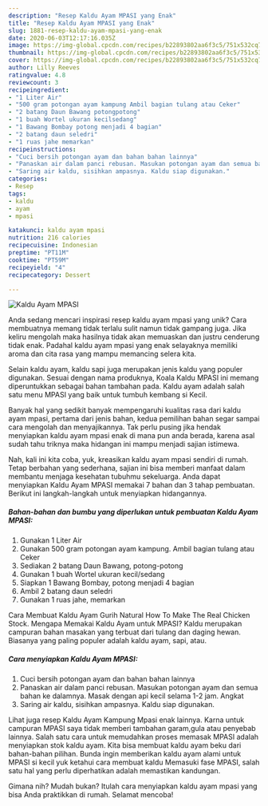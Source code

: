 ```yaml
---
description: "Resep Kaldu Ayam MPASI yang Enak"
title: "Resep Kaldu Ayam MPASI yang Enak"
slug: 1881-resep-kaldu-ayam-mpasi-yang-enak
date: 2020-06-03T12:17:16.035Z
image: https://img-global.cpcdn.com/recipes/b22893802aa6f3c5/751x532cq70/kaldu-ayam-mpasi-foto-resep-utama.jpg
thumbnail: https://img-global.cpcdn.com/recipes/b22893802aa6f3c5/751x532cq70/kaldu-ayam-mpasi-foto-resep-utama.jpg
cover: https://img-global.cpcdn.com/recipes/b22893802aa6f3c5/751x532cq70/kaldu-ayam-mpasi-foto-resep-utama.jpg
author: Lilly Reeves
ratingvalue: 4.8
reviewcount: 3
recipeingredient:
- "1 Liter Air"
- "500 gram potongan ayam kampung Ambil bagian tulang atau Ceker"
- "2 batang Daun Bawang potongpotong"
- "1 buah Wortel ukuran kecilsedang"
- "1 Bawang Bombay potong menjadi 4 bagian"
- "2 batang daun seledri"
- "1 ruas jahe memarkan"
recipeinstructions:
- "Cuci bersih potongan ayam dan bahan bahan lainnya"
- "Panaskan air dalam panci rebusan. Masukan potongan ayam dan semua bahan ke dalamnya. Masak dengan api kecil selama 1-2 jam. Angkat"
- "Saring air kaldu, sisihkan ampasnya. Kaldu siap digunakan."
categories:
- Resep
tags:
- kaldu
- ayam
- mpasi

katakunci: kaldu ayam mpasi 
nutrition: 216 calories
recipecuisine: Indonesian
preptime: "PT11M"
cooktime: "PT59M"
recipeyield: "4"
recipecategory: Dessert

---
```



![Kaldu Ayam MPASI](https://img-global.cpcdn.com/recipes/b22893802aa6f3c5/751x532cq70/kaldu-ayam-mpasi-foto-resep-utama.jpg)

Anda sedang mencari inspirasi resep kaldu ayam mpasi yang unik? Cara membuatnya memang tidak terlalu sulit namun tidak gampang juga. Jika keliru mengolah maka hasilnya tidak akan memuaskan dan justru cenderung tidak enak. Padahal kaldu ayam mpasi yang enak selayaknya memiliki aroma dan cita rasa yang mampu memancing selera kita.

Selain kaldu ayam, kaldu sapi juga merupakan jenis kaldu yang populer digunakan. Sesuai dengan nama produknya, Koala Kaldu MPASI ini memang diperuntukkan sebagai bahan tambahan pada. Kaldu ayam adalah salah satu menu MPASI yang baik untuk tumbuh kembang si Kecil.

Banyak hal yang sedikit banyak mempengaruhi kualitas rasa dari kaldu ayam mpasi, pertama dari jenis bahan, kedua pemilihan bahan segar sampai cara mengolah dan menyajikannya. Tak perlu pusing jika hendak menyiapkan kaldu ayam mpasi enak di mana pun anda berada, karena asal sudah tahu triknya maka hidangan ini mampu menjadi sajian istimewa.


Nah, kali ini kita coba, yuk, kreasikan kaldu ayam mpasi sendiri di rumah. Tetap berbahan yang sederhana, sajian ini bisa memberi manfaat dalam membantu menjaga kesehatan tubuhmu sekeluarga. Anda dapat menyiapkan Kaldu Ayam MPASI memakai 7 bahan dan 3 tahap pembuatan. Berikut ini langkah-langkah untuk menyiapkan hidangannya.

<!--inarticleads1-->

##### Bahan-bahan dan bumbu yang diperlukan untuk pembuatan Kaldu Ayam MPASI:

1. Gunakan 1 Liter Air
1. Gunakan 500 gram potongan ayam kampung. Ambil bagian tulang atau Ceker
1. Sediakan 2 batang Daun Bawang, potong-potong
1. Gunakan 1 buah Wortel ukuran kecil/sedang
1. Siapkan 1 Bawang Bombay, potong menjadi 4 bagian
1. Ambil 2 batang daun seledri
1. Gunakan 1 ruas jahe, memarkan


Cara Membuat Kaldu Ayam Gurih Natural How To Make The Real Chicken Stock. Mengapa Memakai Kaldu Ayam untuk MPASI? Kaldu merupakan campuran bahan masakan yang terbuat dari tulang dan daging hewan. Biasanya yang paling populer adalah kaldu ayam, sapi, atau. 

<!--inarticleads2-->

##### Cara menyiapkan Kaldu Ayam MPASI:

1. Cuci bersih potongan ayam dan bahan bahan lainnya
1. Panaskan air dalam panci rebusan. Masukan potongan ayam dan semua bahan ke dalamnya. Masak dengan api kecil selama 1-2 jam. Angkat
1. Saring air kaldu, sisihkan ampasnya. Kaldu siap digunakan.


Lihat juga resep Kaldu Ayam Kampung Mpasi enak lainnya. Karna untuk campuran MPASI saya tidak memberi tambahan garam,gula atau penyebab lainnya. Salah satu cara untuk memudahkan proses memasak MPASI adalah menyiapkan stok kaldu ayam. Kita bisa membuat kaldu ayam beku dari bahan-bahan pilihan. Bunda ingin memberikan kaldu ayam alami untuk MPASI si kecil yuk ketahui cara membuat kaldu Memasuki fase MPASI, salah satu hal yang perlu diperhatikan adalah memastikan kandungan. 

Gimana nih? Mudah bukan? Itulah cara menyiapkan kaldu ayam mpasi yang bisa Anda praktikkan di rumah. Selamat mencoba!
